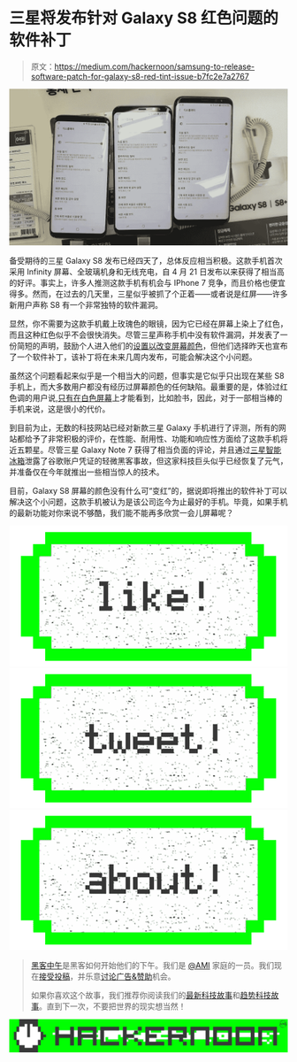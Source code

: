 # 三星将发布针对 Galaxy S8 红色问题的软件补丁

> 原文：<https://medium.com/hackernoon/samsung-to-release-software-patch-for-galaxy-s8-red-tint-issue-b7fc2e7a2767>

![](img/8ce2ba7fe5b4f2aefbec3e695875c3b4.png)

备受期待的三星 Galaxy S8 发布已经四天了，总体反应相当积极。这款手机首次采用 Infinity 屏幕、全玻璃机身和无线充电，自 4 月 21 日发布以来获得了相当高的好评。事实上，许多人推测这款手机有机会与 IPhone 7 竞争，而且价格也便宜得多。然而，在过去的几天里，三星似乎被抓了个正着——或者说是红屏——许多新用户声称 S8 有一个非常独特的软件漏洞。

显然，你不需要为这款手机戴上玫瑰色的眼镜，因为它已经在屏幕上染上了红色，而且这种红色似乎不会很快消失。尽管三星声称手机中没有软件漏洞，并发表了一份简短的声明，鼓励个人进入他们的[设置以改变屏幕颜色](http://bgr.com/2017/04/19/galaxy-s8-red-tint-screen-issue/)，但他们选择昨天也宣布了一个软件补丁，该补丁将在未来几周内发布，可能会解决这个小问题。

虽然这个问题看起来似乎是一个相当大的问题，但事实是它似乎只出现在某些 S8 手机上，而大多数用户都没有经历过屏幕颜色的任何缺陷。最重要的是，体验过红色调的用户说,[只有在白色屏幕](https://arstechnica.com/gadgets/2017/04/samsung-galaxy-s8-to-get-software-patch-for-red-tint-issue/)上才能看到，比如脸书，因此，对于一部相当棒的手机来说，这是很小的代价。

到目前为止，无数的科技网站已经对新款三星 Galaxy 手机进行了评测，所有的网站都给予了非常积极的评价，在性能、耐用性、功能和响应性方面给了这款手机将近五颗星。尽管三星 Galaxy Note 7 获得了相当负面的评论，并且通过[三星智能冰箱](http://www.networkworld.com/article/2976270/internet-of-things/smart-refrigerator-hack-exposes-gmail-login-credentials.html)泄露了谷歌账户凭证的轻微黑客事故，但这家科技巨头似乎已经恢复了元气，并准备仅在今年就推出一些相当惊人的技术。

目前，Galaxy S8 屏幕的颜色没有什么可“变红”的，据说即将推出的软件补丁可以解决这个小问题，这款手机被认为是该公司迄今为止最好的手机。毕竟，如果手机的最新功能对你来说不够酷，我们能不能再多欣赏一会儿屏幕呢？

[![](img/50ef4044ecd4e250b5d50f368b775d38.png)](http://bit.ly/HackernoonFB)[![](img/979d9a46439d5aebbdcdca574e21dc81.png)](https://goo.gl/k7XYbx)[![](img/2930ba6bd2c12218fdbbf7e02c8746ff.png)](https://goo.gl/4ofytp)

> [黑客中午](http://bit.ly/Hackernoon)是黑客如何开始他们的下午。我们是 [@AMI](http://bit.ly/atAMIatAMI) 家庭的一员。我们现在[接受投稿](http://bit.ly/hackernoonsubmission)，并乐意[讨论广告&赞助](mailto:partners@amipublications.com)机会。
> 
> 如果你喜欢这个故事，我们推荐你阅读我们的[最新科技故事](http://bit.ly/hackernoonlatestt)和[趋势科技故事](https://hackernoon.com/trending)。直到下一次，不要把世界的现实想当然！

![](img/be0ca55ba73a573dce11effb2ee80d56.png)